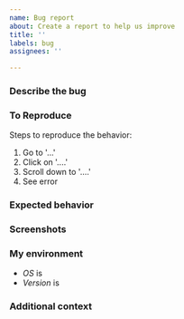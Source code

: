 ```yaml
---
name: Bug report
about: Create a report to help us improve
title: ''
labels: bug
assignees: ''

---
```


### Describe the bug
<A clear and concise description of what the bug is.>

### To Reproduce
Steps to reproduce the behavior:
1. Go to '...'
2. Click on '....'
3. Scroll down to '....'
4. See error

### Expected behavior
<A clear and concise description of what you expected to happen.>

### Screenshots
<If applicable add screenshots to help explain your problem.>

### My environment
<please complete the following information>

- *OS* is
- *Version* is 

### Additional context
<Add any other context about the problem here.>
